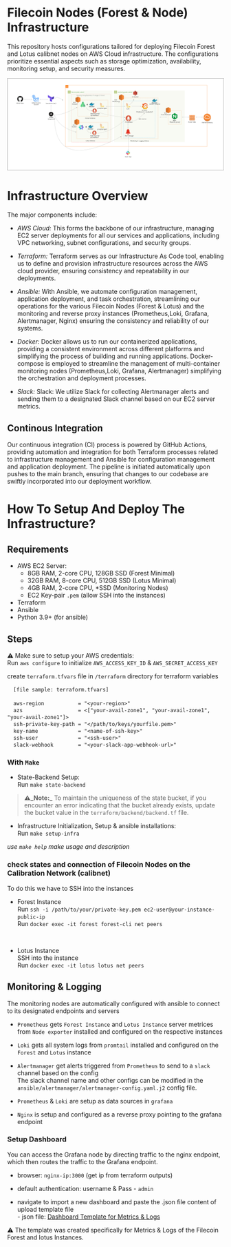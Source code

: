 # Filecoin Nodes (Forest & Node) Infrastructure

This repository hosts configurations tailored for deploying Filecoin Forest and Lotus calibnet nodes on AWS Cloud infrastructure. The configurations prioritize essential aspects such as storage optimization, availability, monitoring setup, and security measures.

![Infra drawio](image/filecoin-forest-lotus-architecture.png)

# Infrastructure Overview
The major components include:

- *AWS Cloud:* This forms the backbone of our infrastructure, managing EC2 server deployments for all our services and applications, including VPC networking, subnet configurations, and security groups.
  
- *Terraform:* Terraform serves as our Infrastructure As Code tool, enabling us to define and provision infrastructure resources across the AWS cloud provider, ensuring consistency and repeatability in our deployments.

- *Ansible:* With Ansible, we automate configuration management, application deployment, and task orchestration, streamlining our operations for the various Filecoin Nodes (Forest & Lotus) and the monitoring and reverse proxy instances (Prometheus,Loki, Grafana, Alertmanager, Nginx) ensuring the consistency and reliability of our systems.

- *Docker:* Docker allows us to run our containerized applications, providing a consistent environment across different platforms and simplifying the process of building and running applications. Docker-compose is employed to streamline the management of multi-container monitoring nodes (Prometheus,Loki, Grafana, Alertmanager) simplifying the orchestration and deployment processes.

- *Slack:* Slack: We utilize Slack for collecting Alertmanager alerts and sending them to a designated Slack channel based on our EC2 server metrics.

## Continous Integration

Our continuous integration (CI) process is powered by GitHub Actions, providing automation and integration for both Terraform processes related to infrastructure management and Ansible for configuration management and application deployment. The pipeline is initiated automatically upon pushes to the main branch, ensuring that changes to our codebase are swiftly incorporated into our deployment workflow.


# How To Setup And Deploy The Infrastructure?

## Requirements
- AWS EC2 Server: 
  - 8GB RAM, 2-core CPU, 128GB SSD (Forest Minimal)
  - 32GB RAM, 8-core CPU, 512GB SSD (Lotus Minimal)
  - 4GB RAM, 2-core CPU, *SSD (Monitoring Nodes)
  - EC2 Key-pair `.pem` (allow SSH into the instances) 
- Terraform 
- Ansible 
- Python 3.9+ (for ansible)

## Steps
**⚠️** Make sure to setup your AWS credentials: <br>
       Run `aws configure` to initialize `AWS_ACCESS_KEY_ID` & `AWS_SECRET_ACCESS_KEY` <br>

create `terraform.tfvars` file in `/terraform` directory for terraform variables <br> 
      
      [file sample: terraform.tfvars]

      aws-region           = "<your-region>"
      azs                  = <["your-avail-zone1", "your-avail-zone1", "your-avail-zone1"]>
      ssh-private-key-path = "</path/to/keys/yourfile.pem>"
      key-name             = "<name-of-ssh-key>"
      ssh-user             = "<ssh-user>"
      slack-webhook        = "<your-slack-app-webhook-url>" 

### With `Make`

- State-Backend Setup: <br>
      Run `make state-backend`

> **⚠️_Note:_** To maintain the uniqueness of the state bucket, if you encounter an error indicating that the bucket already exists, update the bucket value in the `terraform/backend/backend.tf` file.

- Infrastructure Initialization, Setup & ansible installations: <br>
      Run `make setup-infra`

*use `make help` make usage and description*

### check states and connection of Filecoin Nodes on the Calibration Network (calibnet)
To do this we have to SSH into the instances

- Forest Instance <br>
  Run `ssh -i /path/to/your/private-key.pem ec2-user@your-instance-public-ip`  <br>
  Run `docker exec -it forest forest-cli net peers`
<br>

- Lotus Instance <br>
  SSH into the instance <br>
  Run `docker exec -it lotus lotus net peers` 

## Monitoring & Logging

The monitoring nodes are automatically configured with ansible to connect to its designated endpoints and servers
- `Prometheus` gets `Forest Instance` and `Lotus Instance` server metrices from `Node exporter` installed and configured on the respective instances
- `Loki` gets all system logs from `promtail` installed and configured on the `Forest` and `Lotus` instance
- `Alertmanager` get alerts triggered from `Prometheus` to send to a `slack` channel based on the config <br>
The slack channel name and other configs can be modified in the `ansible/alertmanager/alertmanager-config.yaml.j2` config file.

- `Prometheus` & `Loki` are setup as data sources in `grafana`
- `Nginx` is setup and configured as a reverse proxy pointing to the grafana endpoint
  
### Setup Dashboard 
You can access the Grafana node by directing traffic to the nginx endpoint, which then routes the traffic to the Grafana endpoint.
- browser: `nginx-ip:3000` (get ip from terraform outputs)
- default authentication: username & Pass - `admin` 

- navigate to import a new dashboard and paste the .json file content of upload template file <br>
      - json file: [Dashboard Template for Metrics & Logs](assets/Filecoin-Nodes-Metrics-1715558167091.json) <br>
  
⚠️ The template was created specifically for Metrics & Logs of the Filecoin Forest and lotus Instances.